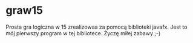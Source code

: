 # graw15
Prosta gra logiczna w 15 zrealizowaa za pomocą biblioteki javafx. 
Jest to mój pierwszy program w tej bibliotece.
Życzę miłej zabawy ;-)
